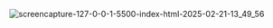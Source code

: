 ![screencapture-127-0-0-1-5500-index-html-2025-02-21-13_49_56](https://github.com/user-attachments/assets/4565bc7e-fc36-4ffd-8bfd-05680ac91194)
